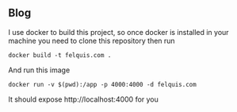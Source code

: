 ## Blog

I use docker to build this project, so once docker is installed in your machine you need to clone this repository then run
```
docker build -t felquis.com .
```

And run this image
```
docker run -v $(pwd):/app -p 4000:4000 -d felquis.com
```

It should expose http://localhost:4000 for you

